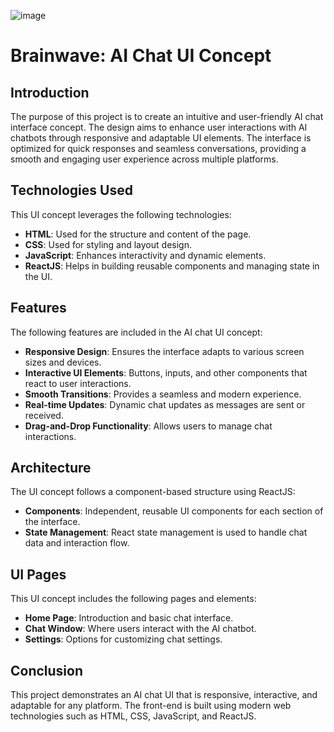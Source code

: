 ![image](https://github.com/user-attachments/assets/9d88b072-9ef0-4676-91a2-eec82bd28474)

# Brainwave: AI Chat UI Concept

## Introduction
The purpose of this project is to create an intuitive and user-friendly AI chat interface concept. The design aims to enhance user interactions with AI chatbots through responsive and adaptable UI elements. The interface is optimized for quick responses and seamless conversations, providing a smooth and engaging user experience across multiple platforms.

## Technologies Used
This UI concept leverages the following technologies:

- **HTML**: Used for the structure and content of the page.
- **CSS**: Used for styling and layout design.
- **JavaScript**: Enhances interactivity and dynamic elements.
- **ReactJS**: Helps in building reusable components and managing state in the UI.

## Features
The following features are included in the AI chat UI concept:

- **Responsive Design**: Ensures the interface adapts to various screen sizes and devices.
- **Interactive UI Elements**: Buttons, inputs, and other components that react to user interactions.
- **Smooth Transitions**: Provides a seamless and modern experience.
- **Real-time Updates**: Dynamic chat updates as messages are sent or received.
- **Drag-and-Drop Functionality**: Allows users to manage chat interactions.

## Architecture
The UI concept follows a component-based structure using ReactJS:

- **Components**: Independent, reusable UI components for each section of the interface.
- **State Management**: React state management is used to handle chat data and interaction flow.

## UI Pages
This UI concept includes the following pages and elements:

- **Home Page**: Introduction and basic chat interface.
- **Chat Window**: Where users interact with the AI chatbot.
- **Settings**: Options for customizing chat settings.

## Conclusion
This project demonstrates an AI chat UI that is responsive, interactive, and adaptable for any platform. The front-end is built using modern web technologies such as HTML, CSS, JavaScript, and ReactJS.


